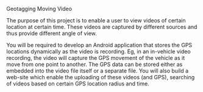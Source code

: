 Geotagging Moving Video

The purpose of this project is to enable a user to view videos of certain location at certain time. These videos are captured by different sources and thus provide different angle of view.

You will be required to develop an Android application that stores the GPS locations dynamically as the video is recording. Eg, in an in-vehicle video recording, the video will capture the GPS movement of the vehicle as it move from one point to another. The GPS data can be stored either as embedded into the video file itself or a separate file.
You will also build a web-site which enable the uploading of these videos (and GPS), searching of videos based on certain GPS location radius and time.
